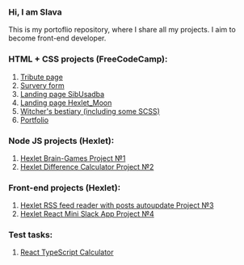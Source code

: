 ### Hi, I am Slava
This is my portoflio repository, where I share all my projects. I aim to become front-end developer.

### HTML + CSS projects (FreeCodeCamp):
1. <a href="https://kuznevia.github.io/portfolio/source/tribute_page/index.html" target="_blank">Tribute page</a>
2. <a href="https://kuznevia.github.io/portfolio/source/survey/index.html" target="_blank">Survery form</a>
3. <a href="https://kuznevia.github.io/portfolio/source/sibusadba_landing/sibusadba_english_version/index.html" target="_blank">Landing page SibUsadba</a>
4. <a href="https://kuznevia.github.io/portfolio/source/hexlet_moon/index.html" target="_blank">Landing page Hexlet_Moon</a>
5. <a href="https://kuznevia.github.io/portfolio/source/witchers_bestiary/index.html" target="_blank">Witcher's bestiary (including some SCSS)</a>
6. <a href="https://kuznevia.github.io/portfolio/" target="_blank"> Portfolio</a>

### Node JS projects (Hexlet):

1. <a href="https://github.com/kuznevia/frontend-project-lvl1" target="_blank">Hexlet Brain-Games Project №1</a>
2. <a href="https://github.com/kuznevia/frontend-project-lvl2" target="_blank">Hexlet Difference Calculator Project №2</a>

### Front-end projects (Hexlet):

1. <a href="https://github.com/kuznevia/frontend-project-lvl3" target="_blank">Hexlet RSS feed reader with posts autoupdate Project №3</a>
2. <a href="https://github.com/kuznevia/frontend-project-lvl4" target="_blank">Hexlet React Mini Slack App Project №4</a>

### Test tasks:
1. <a href="https://github.com/kuznevia/React-Calculator" target="_blank">React TypeScript Calculator</a>

